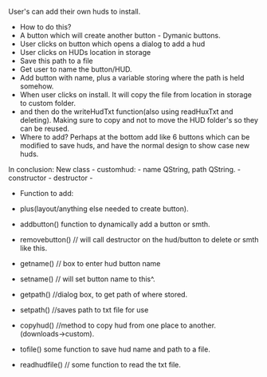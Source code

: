 User's can add their own huds to install.
 - How to do this?
 - A button which will create another button - Dymanic buttons.
 - User clicks on button which opens a dialog to add a hud
 - User clicks on HUDs location in storage
 - Save this path to a file
 - Get user to name the button/HUD.
 - Add button with name, plus a variable storing where the path is held somehow.
 - When user clicks on install. It will copy the file from location in storage to custom folder.
 - and then do the writeHudTxt function(also using readHuxTxt and deleting). Making sure to copy and not to move the HUD folder's so they can be reused.
 - Where to add? Perhaps at the bottom add like 6 buttons which can be modified to save huds, and  have the normal design to show case new huds.





In conclusion:
	New class - customhud:
	- name QString, path QString.
	- constructor
	- destructor
	- 
- Function to add:

- plus(layout/anything else needed to create button).
- addbutton() function to dynamically add a button or smth.
- removebutton() // will call destructor on the hud/button to delete or smth like this.
- getname() // box to enter hud button name
- setname() // will set button name to this^.
- getpath() //dialog box, to get path of where stored.
- setpath() //saves path to txt file for use
- copyhud() //method to copy hud from one place to another. (downloads->custom).
- tofile() some function to save hud name and path to a file. 
- readhudfile() // some function to read the txt file.